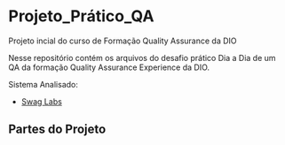 # Projeto_Prático_QA
Projeto incial do curso de Formação Quality Assurance da DIO

Nesse repositório contém os arquivos do desafio prático Dia a Dia de um QA da formação Quality Assurance Experience da DIO.

Sistema Analisado:

- <a href="https://www.saucedemo.com/">Swag Labs</a>

Partes do Projeto
- 


